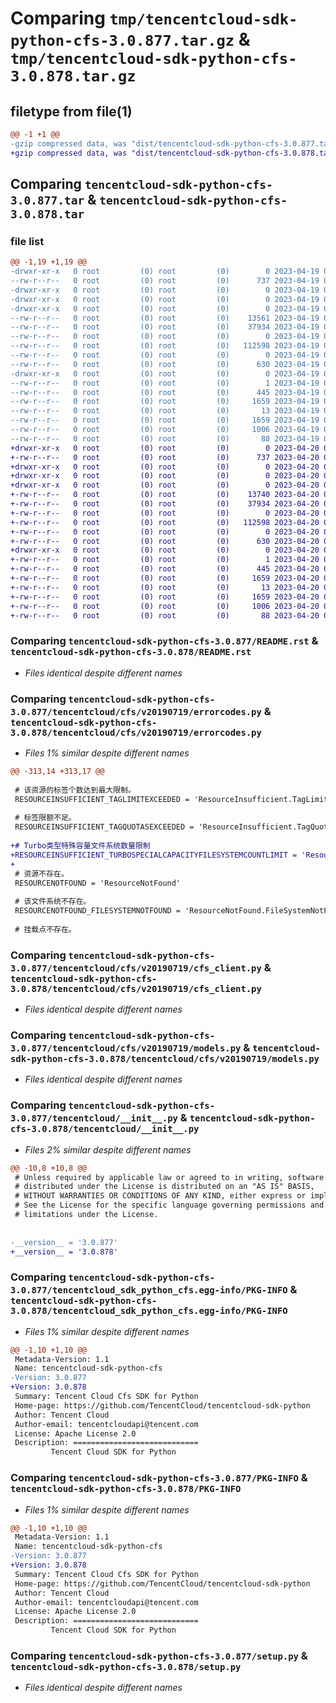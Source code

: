 # Comparing `tmp/tencentcloud-sdk-python-cfs-3.0.877.tar.gz` & `tmp/tencentcloud-sdk-python-cfs-3.0.878.tar.gz`

## filetype from file(1)

```diff
@@ -1 +1 @@
-gzip compressed data, was "dist/tencentcloud-sdk-python-cfs-3.0.877.tar", last modified: Wed Apr 19 09:09:03 2023, max compression
+gzip compressed data, was "dist/tencentcloud-sdk-python-cfs-3.0.878.tar", last modified: Thu Apr 20 00:23:00 2023, max compression
```

## Comparing `tencentcloud-sdk-python-cfs-3.0.877.tar` & `tencentcloud-sdk-python-cfs-3.0.878.tar`

### file list

```diff
@@ -1,19 +1,19 @@
-drwxr-xr-x   0 root         (0) root         (0)        0 2023-04-19 09:09:03.000000 tencentcloud-sdk-python-cfs-3.0.877/
--rw-r--r--   0 root         (0) root         (0)      737 2023-04-19 09:09:03.000000 tencentcloud-sdk-python-cfs-3.0.877/README.rst
-drwxr-xr-x   0 root         (0) root         (0)        0 2023-04-19 09:09:03.000000 tencentcloud-sdk-python-cfs-3.0.877/tencentcloud/
-drwxr-xr-x   0 root         (0) root         (0)        0 2023-04-19 09:09:03.000000 tencentcloud-sdk-python-cfs-3.0.877/tencentcloud/cfs/
-drwxr-xr-x   0 root         (0) root         (0)        0 2023-04-19 09:09:03.000000 tencentcloud-sdk-python-cfs-3.0.877/tencentcloud/cfs/v20190719/
--rw-r--r--   0 root         (0) root         (0)    13561 2023-04-19 09:09:03.000000 tencentcloud-sdk-python-cfs-3.0.877/tencentcloud/cfs/v20190719/errorcodes.py
--rw-r--r--   0 root         (0) root         (0)    37934 2023-04-19 09:09:03.000000 tencentcloud-sdk-python-cfs-3.0.877/tencentcloud/cfs/v20190719/cfs_client.py
--rw-r--r--   0 root         (0) root         (0)        0 2023-04-19 09:09:03.000000 tencentcloud-sdk-python-cfs-3.0.877/tencentcloud/cfs/v20190719/__init__.py
--rw-r--r--   0 root         (0) root         (0)   112598 2023-04-19 09:09:03.000000 tencentcloud-sdk-python-cfs-3.0.877/tencentcloud/cfs/v20190719/models.py
--rw-r--r--   0 root         (0) root         (0)        0 2023-04-19 09:09:03.000000 tencentcloud-sdk-python-cfs-3.0.877/tencentcloud/cfs/__init__.py
--rw-r--r--   0 root         (0) root         (0)      630 2023-04-19 09:09:03.000000 tencentcloud-sdk-python-cfs-3.0.877/tencentcloud/__init__.py
-drwxr-xr-x   0 root         (0) root         (0)        0 2023-04-19 09:09:03.000000 tencentcloud-sdk-python-cfs-3.0.877/tencentcloud_sdk_python_cfs.egg-info/
--rw-r--r--   0 root         (0) root         (0)        1 2023-04-19 09:09:03.000000 tencentcloud-sdk-python-cfs-3.0.877/tencentcloud_sdk_python_cfs.egg-info/dependency_links.txt
--rw-r--r--   0 root         (0) root         (0)      445 2023-04-19 09:09:03.000000 tencentcloud-sdk-python-cfs-3.0.877/tencentcloud_sdk_python_cfs.egg-info/SOURCES.txt
--rw-r--r--   0 root         (0) root         (0)     1659 2023-04-19 09:09:03.000000 tencentcloud-sdk-python-cfs-3.0.877/tencentcloud_sdk_python_cfs.egg-info/PKG-INFO
--rw-r--r--   0 root         (0) root         (0)       13 2023-04-19 09:09:03.000000 tencentcloud-sdk-python-cfs-3.0.877/tencentcloud_sdk_python_cfs.egg-info/top_level.txt
--rw-r--r--   0 root         (0) root         (0)     1659 2023-04-19 09:09:03.000000 tencentcloud-sdk-python-cfs-3.0.877/PKG-INFO
--rw-r--r--   0 root         (0) root         (0)     1006 2023-04-19 09:09:03.000000 tencentcloud-sdk-python-cfs-3.0.877/setup.py
--rw-r--r--   0 root         (0) root         (0)       88 2023-04-19 09:09:03.000000 tencentcloud-sdk-python-cfs-3.0.877/setup.cfg
+drwxr-xr-x   0 root         (0) root         (0)        0 2023-04-20 00:23:00.000000 tencentcloud-sdk-python-cfs-3.0.878/
+-rw-r--r--   0 root         (0) root         (0)      737 2023-04-20 00:23:00.000000 tencentcloud-sdk-python-cfs-3.0.878/README.rst
+drwxr-xr-x   0 root         (0) root         (0)        0 2023-04-20 00:23:00.000000 tencentcloud-sdk-python-cfs-3.0.878/tencentcloud/
+drwxr-xr-x   0 root         (0) root         (0)        0 2023-04-20 00:23:00.000000 tencentcloud-sdk-python-cfs-3.0.878/tencentcloud/cfs/
+drwxr-xr-x   0 root         (0) root         (0)        0 2023-04-20 00:23:00.000000 tencentcloud-sdk-python-cfs-3.0.878/tencentcloud/cfs/v20190719/
+-rw-r--r--   0 root         (0) root         (0)    13740 2023-04-20 00:23:00.000000 tencentcloud-sdk-python-cfs-3.0.878/tencentcloud/cfs/v20190719/errorcodes.py
+-rw-r--r--   0 root         (0) root         (0)    37934 2023-04-20 00:23:00.000000 tencentcloud-sdk-python-cfs-3.0.878/tencentcloud/cfs/v20190719/cfs_client.py
+-rw-r--r--   0 root         (0) root         (0)        0 2023-04-20 00:23:00.000000 tencentcloud-sdk-python-cfs-3.0.878/tencentcloud/cfs/v20190719/__init__.py
+-rw-r--r--   0 root         (0) root         (0)   112598 2023-04-20 00:23:00.000000 tencentcloud-sdk-python-cfs-3.0.878/tencentcloud/cfs/v20190719/models.py
+-rw-r--r--   0 root         (0) root         (0)        0 2023-04-20 00:23:00.000000 tencentcloud-sdk-python-cfs-3.0.878/tencentcloud/cfs/__init__.py
+-rw-r--r--   0 root         (0) root         (0)      630 2023-04-20 00:23:00.000000 tencentcloud-sdk-python-cfs-3.0.878/tencentcloud/__init__.py
+drwxr-xr-x   0 root         (0) root         (0)        0 2023-04-20 00:23:00.000000 tencentcloud-sdk-python-cfs-3.0.878/tencentcloud_sdk_python_cfs.egg-info/
+-rw-r--r--   0 root         (0) root         (0)        1 2023-04-20 00:23:00.000000 tencentcloud-sdk-python-cfs-3.0.878/tencentcloud_sdk_python_cfs.egg-info/dependency_links.txt
+-rw-r--r--   0 root         (0) root         (0)      445 2023-04-20 00:23:00.000000 tencentcloud-sdk-python-cfs-3.0.878/tencentcloud_sdk_python_cfs.egg-info/SOURCES.txt
+-rw-r--r--   0 root         (0) root         (0)     1659 2023-04-20 00:23:00.000000 tencentcloud-sdk-python-cfs-3.0.878/tencentcloud_sdk_python_cfs.egg-info/PKG-INFO
+-rw-r--r--   0 root         (0) root         (0)       13 2023-04-20 00:23:00.000000 tencentcloud-sdk-python-cfs-3.0.878/tencentcloud_sdk_python_cfs.egg-info/top_level.txt
+-rw-r--r--   0 root         (0) root         (0)     1659 2023-04-20 00:23:00.000000 tencentcloud-sdk-python-cfs-3.0.878/PKG-INFO
+-rw-r--r--   0 root         (0) root         (0)     1006 2023-04-20 00:23:00.000000 tencentcloud-sdk-python-cfs-3.0.878/setup.py
+-rw-r--r--   0 root         (0) root         (0)       88 2023-04-20 00:23:00.000000 tencentcloud-sdk-python-cfs-3.0.878/setup.cfg
```

### Comparing `tencentcloud-sdk-python-cfs-3.0.877/README.rst` & `tencentcloud-sdk-python-cfs-3.0.878/README.rst`

 * *Files identical despite different names*

### Comparing `tencentcloud-sdk-python-cfs-3.0.877/tencentcloud/cfs/v20190719/errorcodes.py` & `tencentcloud-sdk-python-cfs-3.0.878/tencentcloud/cfs/v20190719/errorcodes.py`

 * *Files 1% similar despite different names*

```diff
@@ -313,14 +313,17 @@
 
 # 该资源的标签个数达到最大限制。
 RESOURCEINSUFFICIENT_TAGLIMITEXCEEDED = 'ResourceInsufficient.TagLimitExceeded'
 
 # 标签限额不足。
 RESOURCEINSUFFICIENT_TAGQUOTASEXCEEDED = 'ResourceInsufficient.TagQuotasExceeded'
 
+# Turbo类型特殊容量文件系统数量限制
+RESOURCEINSUFFICIENT_TURBOSPECIALCAPACITYFILESYSTEMCOUNTLIMIT = 'ResourceInsufficient.TurboSpecialCapacityFileSystemCountLimit'
+
 # 资源不存在。
 RESOURCENOTFOUND = 'ResourceNotFound'
 
 # 该文件系统不存在。
 RESOURCENOTFOUND_FILESYSTEMNOTFOUND = 'ResourceNotFound.FileSystemNotFound'
 
 # 挂载点不存在。
```

### Comparing `tencentcloud-sdk-python-cfs-3.0.877/tencentcloud/cfs/v20190719/cfs_client.py` & `tencentcloud-sdk-python-cfs-3.0.878/tencentcloud/cfs/v20190719/cfs_client.py`

 * *Files identical despite different names*

### Comparing `tencentcloud-sdk-python-cfs-3.0.877/tencentcloud/cfs/v20190719/models.py` & `tencentcloud-sdk-python-cfs-3.0.878/tencentcloud/cfs/v20190719/models.py`

 * *Files identical despite different names*

### Comparing `tencentcloud-sdk-python-cfs-3.0.877/tencentcloud/__init__.py` & `tencentcloud-sdk-python-cfs-3.0.878/tencentcloud/__init__.py`

 * *Files 2% similar despite different names*

```diff
@@ -10,8 +10,8 @@
 # Unless required by applicable law or agreed to in writing, software
 # distributed under the License is distributed on an "AS IS" BASIS,
 # WITHOUT WARRANTIES OR CONDITIONS OF ANY KIND, either express or implied.
 # See the License for the specific language governing permissions and
 # limitations under the License.
 
 
-__version__ = '3.0.877'
+__version__ = '3.0.878'
```

### Comparing `tencentcloud-sdk-python-cfs-3.0.877/tencentcloud_sdk_python_cfs.egg-info/PKG-INFO` & `tencentcloud-sdk-python-cfs-3.0.878/tencentcloud_sdk_python_cfs.egg-info/PKG-INFO`

 * *Files 1% similar despite different names*

```diff
@@ -1,10 +1,10 @@
 Metadata-Version: 1.1
 Name: tencentcloud-sdk-python-cfs
-Version: 3.0.877
+Version: 3.0.878
 Summary: Tencent Cloud Cfs SDK for Python
 Home-page: https://github.com/TencentCloud/tencentcloud-sdk-python
 Author: Tencent Cloud
 Author-email: tencentcloudapi@tencent.com
 License: Apache License 2.0
 Description: ============================
         Tencent Cloud SDK for Python
```

### Comparing `tencentcloud-sdk-python-cfs-3.0.877/PKG-INFO` & `tencentcloud-sdk-python-cfs-3.0.878/PKG-INFO`

 * *Files 1% similar despite different names*

```diff
@@ -1,10 +1,10 @@
 Metadata-Version: 1.1
 Name: tencentcloud-sdk-python-cfs
-Version: 3.0.877
+Version: 3.0.878
 Summary: Tencent Cloud Cfs SDK for Python
 Home-page: https://github.com/TencentCloud/tencentcloud-sdk-python
 Author: Tencent Cloud
 Author-email: tencentcloudapi@tencent.com
 License: Apache License 2.0
 Description: ============================
         Tencent Cloud SDK for Python
```

### Comparing `tencentcloud-sdk-python-cfs-3.0.877/setup.py` & `tencentcloud-sdk-python-cfs-3.0.878/setup.py`

 * *Files identical despite different names*


